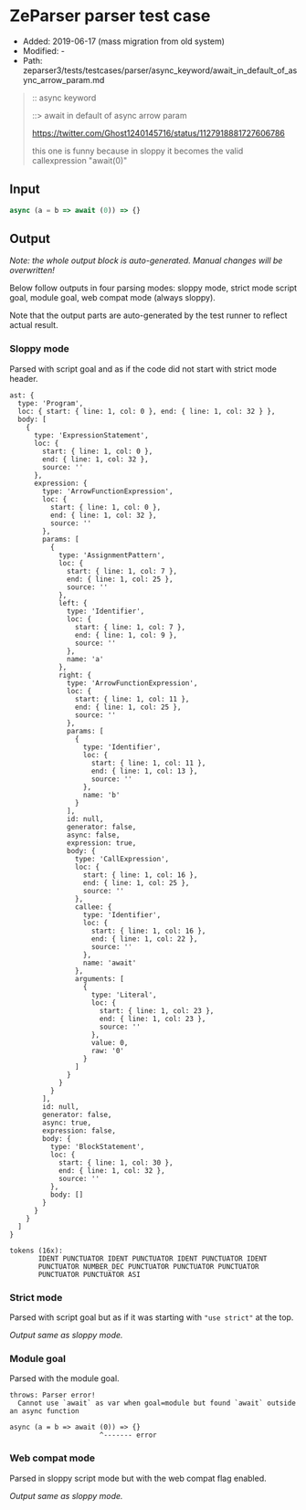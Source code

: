 # ZeParser parser test case

- Added: 2019-06-17 (mass migration from old system)
- Modified: -
- Path: zeparser3/tests/testcases/parser/async_keyword/await_in_default_of_async_arrow_param.md

> :: async keyword
>
> ::> await in default of async arrow param
>
> https://twitter.com/Ghost1240145716/status/1127918881727606786
>
> this one is funny because in sloppy it becomes the valid callexpression "await(0)"

## Input

`````js
async (a = b => await (0)) => {}
`````

## Output

_Note: the whole output block is auto-generated. Manual changes will be overwritten!_

Below follow outputs in four parsing modes: sloppy mode, strict mode script goal, module goal, web compat mode (always sloppy).

Note that the output parts are auto-generated by the test runner to reflect actual result.

### Sloppy mode

Parsed with script goal and as if the code did not start with strict mode header.

`````
ast: {
  type: 'Program',
  loc: { start: { line: 1, col: 0 }, end: { line: 1, col: 32 } },
  body: [
    {
      type: 'ExpressionStatement',
      loc: {
        start: { line: 1, col: 0 },
        end: { line: 1, col: 32 },
        source: ''
      },
      expression: {
        type: 'ArrowFunctionExpression',
        loc: {
          start: { line: 1, col: 0 },
          end: { line: 1, col: 32 },
          source: ''
        },
        params: [
          {
            type: 'AssignmentPattern',
            loc: {
              start: { line: 1, col: 7 },
              end: { line: 1, col: 25 },
              source: ''
            },
            left: {
              type: 'Identifier',
              loc: {
                start: { line: 1, col: 7 },
                end: { line: 1, col: 9 },
                source: ''
              },
              name: 'a'
            },
            right: {
              type: 'ArrowFunctionExpression',
              loc: {
                start: { line: 1, col: 11 },
                end: { line: 1, col: 25 },
                source: ''
              },
              params: [
                {
                  type: 'Identifier',
                  loc: {
                    start: { line: 1, col: 11 },
                    end: { line: 1, col: 13 },
                    source: ''
                  },
                  name: 'b'
                }
              ],
              id: null,
              generator: false,
              async: false,
              expression: true,
              body: {
                type: 'CallExpression',
                loc: {
                  start: { line: 1, col: 16 },
                  end: { line: 1, col: 25 },
                  source: ''
                },
                callee: {
                  type: 'Identifier',
                  loc: {
                    start: { line: 1, col: 16 },
                    end: { line: 1, col: 22 },
                    source: ''
                  },
                  name: 'await'
                },
                arguments: [
                  {
                    type: 'Literal',
                    loc: {
                      start: { line: 1, col: 23 },
                      end: { line: 1, col: 23 },
                      source: ''
                    },
                    value: 0,
                    raw: '0'
                  }
                ]
              }
            }
          }
        ],
        id: null,
        generator: false,
        async: true,
        expression: false,
        body: {
          type: 'BlockStatement',
          loc: {
            start: { line: 1, col: 30 },
            end: { line: 1, col: 32 },
            source: ''
          },
          body: []
        }
      }
    }
  ]
}

tokens (16x):
       IDENT PUNCTUATOR IDENT PUNCTUATOR IDENT PUNCTUATOR IDENT
       PUNCTUATOR NUMBER_DEC PUNCTUATOR PUNCTUATOR PUNCTUATOR
       PUNCTUATOR PUNCTUATOR ASI
`````

### Strict mode

Parsed with script goal but as if it was starting with `"use strict"` at the top.

_Output same as sloppy mode._

### Module goal

Parsed with the module goal.

`````
throws: Parser error!
  Cannot use `await` as var when goal=module but found `await` outside an async function

async (a = b => await (0)) => {}
                      ^------- error
`````


### Web compat mode

Parsed in sloppy script mode but with the web compat flag enabled.

_Output same as sloppy mode._
